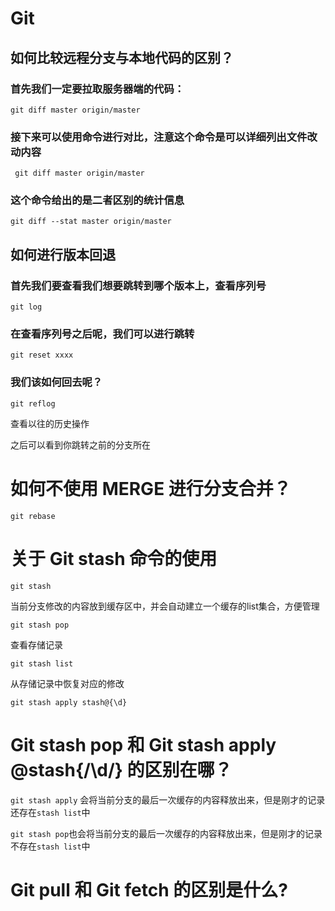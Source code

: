 # Git

## 如何比较远程分支与本地代码的区别？

### 首先我们一定要拉取服务器端的代码：
```
git diff master origin/master
```

### 接下来可以使用命令进行对比，注意这个命令是可以详细列出文件改动内容
```
 git diff master origin/master
```

### 这个命令给出的是二者区别的统计信息
```
git diff --stat master origin/master
```

## 如何进行版本回退
### 首先我们要查看我们想要跳转到哪个版本上，查看序列号
```
git log
```

### 在查看序列号之后呢，我们可以进行跳转
```
git reset xxxx
```
### 我们该如何回去呢？
```
git reflog
```
查看以往的历史操作

之后可以看到你跳转之前的分支所在

# 如何不使用 MERGE 进行分支合并？
```
git rebase
``` 

# 关于 Git stash 命令的使用
```
git stash
```
当前分支修改的内容放到缓存区中，并会自动建立一个缓存的list集合，方便管理

```
git stash pop
```

查看存储记录
```
git stash list
```

从存储记录中恢复对应的修改
```
git stash apply stash@{\d}
```

# Git stash pop 和 Git stash apply @stash{/\d/} 的区别在哪？

`git stash apply` 会将当前分支的最后一次缓存的内容释放出来，但是刚才的记录还存在`stash list`中


`git stash pop`也会将当前分支的最后一次缓存的内容释放出来，但是刚才的记录不存在`stash list`中

# Git pull 和 Git fetch 的区别是什么?
